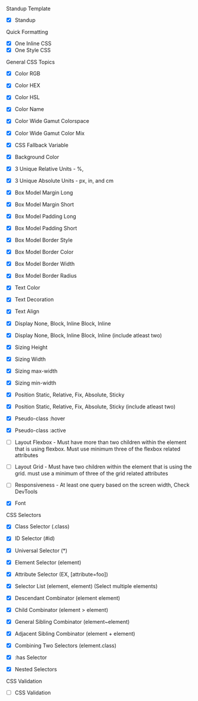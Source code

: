Standup Template
- [X] Standup

Quick Formatting
- [X] One Inline CSS
- [X] One Style CSS 

General CSS Topics
- [X] Color RGB
- [X] Color HEX
- [X] Color HSL
- [X] Color Name
- [x] Color Wide Gamut Colorspace
- [X] Color Wide Gamut Color Mix

- [X] CSS Fallback Variable

- [X] Background Color

- [X] 3 Unique Relative Units - %,

- [X] 3 Unique Absolute Units - px, in, and cm

- [X] Box Model Margin Long
- [X] Box Model Margin Short

- [X] Box Model Padding Long
- [X] Box Model Padding Short

- [X] Box Model Border Style
- [X] Box Model Border Color
- [X] Box Model Border Width
- [X] Box Model Border Radius

- [X] Text Color
- [X] Text Decoration
- [X] Text Align

- [X] Display None, Block, Inline Block, Inline
- [X] Display None, Block, Inline Block, Inline (include atleast two)

- [X] Sizing Height
- [X] Sizing Width
- [X] Sizing max-width
- [X] Sizing min-width

- [X] Position Static, Relative, Fix, Absolute, Sticky
- [X] Position Static, Relative, Fix, Absolute, Sticky (include atleast two)

- [X] Pseudo-class :hover
- [X] Pseudo-class :active

- [ ] Layout Flexbox - Must have more than two children within the element that is using flexbox. Must use minimum three of the flexbox related attributes
- [ ] Layout Grid - Must have two children within the element that is using the grid. must use a minimum of three of the grid related attributes

- [ ] Responsiveness - At least one query based on the screen width, Check DevTools

- [X] Font

CSS Selectors

- [X] Class Selector (.class) 

- [X] ID Selector (#id)

- [X] Universal Selector (*)

- [X] Element Selector (element)

- [X] Attribute Selector (EX, [attribute=foo])

- [X] Selector List (element, element) (Select multiple elements)

- [X] Descendant Combinator (element element)

- [X] Child Combinator (element > element)

- [X] General Sibling Combinator (element~element)

- [X] Adjacent Sibling Combinator (element + element)

- [X] Combining Two Selectors (element.class)

- [X] :has Selector

- [X] Nested Selectors

CSS Validation

- [ ] CSS Validation



